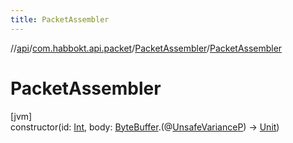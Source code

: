 ```yaml
---
title: PacketAssembler
---
```

//[api](../../../index.html)/[com.habbokt.api.packet](../index.html)/[PacketAssembler](index.html)/[PacketAssembler](-packet-assembler.html)



# PacketAssembler



[jvm]\
constructor(id: [Int](https://kotlinlang.org/api/latest/jvm/stdlib/kotlin/-int/index.html), body: [ByteBuffer](https://docs.oracle.com/javase/8/docs/api/java/nio/ByteBuffer.html).(@[UnsafeVariance](https://kotlinlang.org/api/latest/jvm/stdlib/kotlin/-unsafe-variance/index.html)[P](index.html)) -&gt; [Unit](https://kotlinlang.org/api/latest/jvm/stdlib/kotlin/-unit/index.html))




